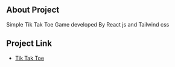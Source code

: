 ## About Project

Simple Tik Tak Toe Game developed By React js and Tailwind css

## Project Link

 - [Tik Tak Toe](https://tiktaktoe.liara.run/)

